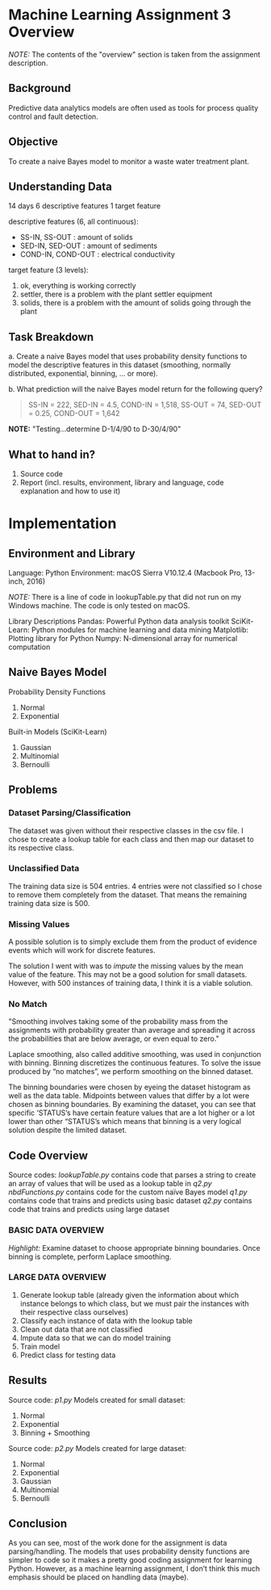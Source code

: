 # Machine Learning Assignment 3 Overview

*NOTE:* The contents of the "overview" section is taken from the assignment description.

## Background

Predictive data analytics models are often used as tools for process quality control and fault detection.

## Objective

To create a naive Bayes model to monitor a waste water treatment plant.

## Understanding Data

14 days
6 descriptive features
1 target feature

descriptive features (6, all continuous):
- SS-IN, SS-OUT : amount of solids
- SED-IN, SED-OUT : amount of sediments
- COND-IN, COND-OUT : electrical conductivity

target feature (3 levels):
1. ok, everything is working correctly
2. settler, there is a problem with the plant settler equipment
3. solids, there is a problem with the amount of solids going through the plant

## Task Breakdown

a. Create a naive Bayes model that uses probability density functions to model the descriptive features in this dataset (smoothing, normally distributed, exponential, binning, ... or more).

b. What prediction will the naive Bayes model return for the following query?

>SS-IN = 222, SED-IN = 4.5, COND-IN = 1,518, SS-OUT = 74, SED-OUT = 0.25, COND-OUT = 1,642

**NOTE:** "Testing...determine D-1/4/90 to D-30/4/90"

## What to hand in?

1. Source code
2. Report (incl. results, environment, library and language, code explanation and how to use it)

# Implementation

## Environment and Library

Language: Python
Environment: macOS Sierra V10.12.4 (Macbook Pro, 13-inch, 2016)

*NOTE:* There is a line of code in lookupTable.py that did not run on my Windows machine. The code is only tested on macOS.

Library Descriptions
Pandas: Powerful Python data analysis toolkit
SciKit-Learn: Python modules for machine learning and data mining
Matplotlib: Plotting library for Python
Numpy: N-dimensional array for numerical computation

## Naive Bayes Model

Probability Density Functions
1.	Normal
2.	Exponential

Built-in Models (SciKit-Learn)
1.	Gaussian
2.	Multinomial
3.	Bernoulli

## Problems

### Dataset Parsing/Classification
The dataset was given without their respective classes in the csv file. I chose to create a lookup table for each class and then map our dataset to its respective class.

### Unclassified Data
The training data size is 504 entries. 4 entries were not classified so I chose to remove them completely from the dataset. That means the remaining training data size is 500.

### Missing Values
A possible solution is to simply exclude them from the product of evidence events which will work for discrete features.

The solution I went with was to *impute* the missing values by the mean value of the feature. This may not be a good solution for small datasets. However, with 500 instances of training data, I think it is a viable solution.

### No Match
"Smoothing involves taking some of the probability mass from the assignments with probability greater than average and spreading it across the probabilities that are below average, or even equal to zero."

Laplace smoothing, also called additive smoothing, was used in conjunction with binning. Binning discretizes the continuous features. To solve the issue produced by “no matches”, we perform smoothing on the binned dataset.

The binning boundaries were chosen by eyeing the dataset histogram as well as the data table. Midpoints between values that differ by a lot were chosen as binning boundaries. By examining the dataset, you can see that specific ‘STATUS’s have certain feature values that are a lot higher or a lot lower than other “STATUS’s which means that binning is a very logical solution despite the limited dataset.

## Code Overview

Source codes:
*lookupTable.py*
    contains code that parses a string to create an array of values that will be used as a lookup table in *q2.py*
*nbdFunctions.py*
    contains code for the custom naïve Bayes model
*q1.py*
    contains code that trains and predicts using basic dataset
*q2.py*
    contains code that trains and predicts using large dataset

### BASIC DATA OVERVIEW

*Highlight:* Examine dataset to choose appropriate binning boundaries. Once binning is complete, perform Laplace smoothing.

### LARGE DATA OVERVIEW

1.	Generate lookup table (already given the information about which instance belongs to which class, but we must pair the instances with their respective class ourselves)
2.	Classify each instance of data with the lookup table
3.	Clean out data that are not classified
4.	Impute data so that we can do model training
5.	Train model
6.	Predict class for testing data

## Results

Source code: *p1.py*
Models created for small dataset:
1.	Normal
2.	Exponential
3.	Binning + Smoothing

Source code: *p2.py*
Models created for large dataset:
1.	Normal
2.	Exponential
3.	Gaussian
4.	Multinomial
5.	Bernoulli

## Conclusion

As you can see, most of the work done for the assignment is data parsing/handling. The models that uses probability density functions are simpler to code so it makes a pretty good coding assignment for learning Python. However, as a machine learning assignment, I don’t think this much emphasis should be placed on handling data (maybe).
